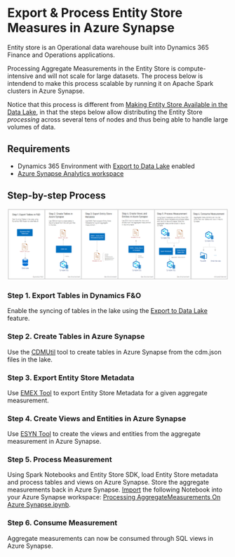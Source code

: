 
# Export & Process Entity Store Measures in Azure Synapse 

Entity store is an Operational data warehouse built into Dynamics 365 Finance and Operations applications.  

Processing Aggregate Measurements in the Entity Store is compute-intensive and will not scale for large datasets. The process below is intendend to make this process scalable by running it on Apache Spark clusters in Azure Synapse.

Notice that this process is different from [Making Entity Store Available in the Data Lake](https://docs.microsoft.com/en-us/azure/synapse-analytics/get-started-create-workspace), in that the steps below allow distributing the Entity Store *processing* across several tens of nodes and thus being able to handle large volumes of data. 

## Requirements

- Dynamics 365 Environment with [Export to Data Lake](https://docs.microsoft.com/en-us/dynamics365/fin-ops-core/dev-itpro/data-entities/configure-export-data-lake) enabled
- [Azure Synapse Analytics workspace](https://docs.microsoft.com/en-us/azure/synapse-analytics/get-started-create-workspace)

## Step-by-step Process

![Images](.wiki/images/EntityStoreToAzureSynapse.png)

### Step 1. Export Tables in Dynamics F&O

Enable the syncing of tables in the lake using the [Export to Data Lake](https://docs.microsoft.com/en-us/dynamics365/fin-ops-core/dev-itpro/data-entities/configure-export-data-lake) feature.

### Step 2. Create Tables in Azure Synapse

Use the [CDMUtil](https://github.com/microsoft/Dynamics-365-FastTrack-Implementation-Assets/tree/master/Analytics/CDMUtilSolution) tool to create tables in Azure Synapse from the cdm.json files in the lake.

### Step 3. Export Entity Store Metadata
Use [EMEX Tool](https://github.com/microsoft/Dynamics-365-FastTrack-Implementation-Assets/tree/master/Analytics/EntityStoreTools/EntityStoreMetadataExporter) to export Entity Store Metadata for a given aggregate measurement.

### Step 4. Create Views and Entities in Azure Synapse

Use [ESYN Tool](https://github.com/microsoft/Dynamics-365-FastTrack-Implementation-Assets/tree/master/Analytics/EntityStoreTools/EntityStoreToSynapse) to create the views and entities from the aggregate measurement in Azure Synapse.

### Step 5. Process Measurement

Using Spark Notebooks and Entity Store SDK, load Entity Store metadata and process tables and views on Azure Synapse. Store the aggregate measurements back in Azure Synapse. [Import](https://docs.microsoft.com/en-us/azure/synapse-analytics/spark/apache-spark-development-using-notebooks?tabs=classical#create-a-notebook) the following Notebook into your Azure Synapse workspace: [Processing AggregateMeasurements On Azure Synapse.ipynb](https://github.com/microsoft/Dynamics-365-FastTrack-Implementation-Assets/blob/master/Analytics/EntityStoreTools/EntityStoreTransforms/Processing_AggregateMeasurements_On_Azure_Synapse.ipynb).

### Step 6. Consume Measurement

Aggregate measurements can now be consumed through SQL views in Azure Synapse.
